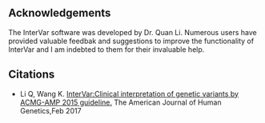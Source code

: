## Acknowledgements

The InterVar software was developed by Dr. Quan Li. Numerous users have provided valuable feedbak and suggestions to improve the functionality of InterVar and I am indebted to them for their invaluable help.


## Citations

- Li Q, Wang K.  [InterVar:Clinical interpretation of genetic variants by ACMG-AMP 2015 guideline.](http://dx.doi.org/10.1016/j.ajhg.2017.01.004) The American Journal of Human Genetics,Feb 2017

